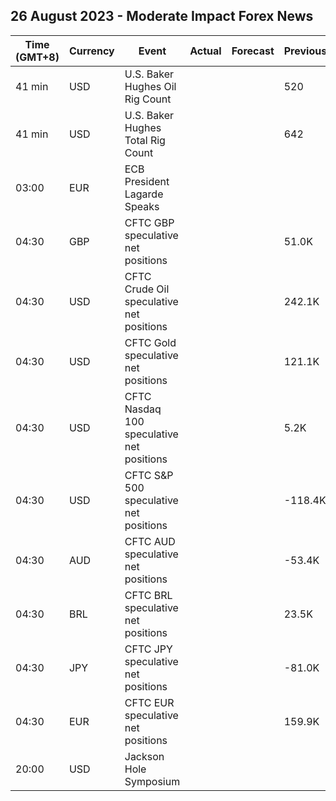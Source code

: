 ## 26 August 2023 - Moderate Impact Forex News

| Time (GMT+8) | Currency | Event | Actual | Forecast | Previous |
|------|----------|-------|--------|----------|----------|
| 41 min | USD | U.S. Baker Hughes Oil Rig Count |  |  | 520 |
| 41 min | USD | U.S. Baker Hughes Total Rig Count |  |  | 642 |
| 03:00 | EUR | ECB President Lagarde Speaks |  |  |  |
| 04:30 | GBP | CFTC GBP speculative net positions |  |  | 51.0K |
| 04:30 | USD | CFTC Crude Oil speculative net positions |  |  | 242.1K |
| 04:30 | USD | CFTC Gold speculative net positions |  |  | 121.1K |
| 04:30 | USD | CFTC Nasdaq 100 speculative net positions |  |  | 5.2K |
| 04:30 | USD | CFTC S&P 500 speculative net positions |  |  | -118.4K |
| 04:30 | AUD | CFTC AUD speculative net positions |  |  | -53.4K |
| 04:30 | BRL | CFTC BRL speculative net positions |  |  | 23.5K |
| 04:30 | JPY | CFTC JPY speculative net positions |  |  | -81.0K |
| 04:30 | EUR | CFTC EUR speculative net positions |  |  | 159.9K |
| 20:00 | USD | Jackson Hole Symposium |  |  |  |

